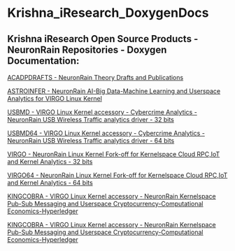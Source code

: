 Krishna_iResearch_DoxygenDocs
=============================

Krishna iResearch Open Source Products - NeuronRain Repositories - Doxygen Documentation:
-----------------------------------------------------------------------------------------

[ACADPDRAFTS - NeuronRain Theory Drafts and Publications](https://shrinivaasanka.github.io/Krishna_iResearch_DoxygenDocs/Acadpdrafts/html/index.html)

[ASTROINFER - NeuronRain AI-Big Data-Machine Learning and Userspace Analytics for VIRGO Linux Kernel](https://shrinivaasanka.github.io/Krishna_iResearch_DoxygenDocs/AsFer/html/index.html)

[USBMD - VIRGO Linux Kernel accessory - Cybercrime Analytics - NeuronRain USB Wireless Traffic analytics driver - 32 bits](https://shrinivaasanka.github.io/Krishna_iResearch_DoxygenDocs/USBmd/html/index.html)

[USBMD64 - VIRGO Linux Kernel accessory - Cybercrime Analytics - NeuronRain USB Wireless Traffic analytics driver - 64 bits](https://shrinivaasanka.github.io/Krishna_iResearch_DoxygenDocs/USBmd64/html/index.html)

[VIRGO - NeuronRain Linux Kernel Fork-off for Kernelspace Cloud RPC,IoT and Kernel Analytics - 32 bits](https://shrinivaasanka.github.io/Krishna_iResearch_DoxygenDocs/VIRGO/html/index.html)

[VIRGO64 - NeuronRain Linux Kernel Fork-off for Kernelspace Cloud RPC,IoT and Kernel Analytics - 64 bits](https://shrinivaasanka.github.io/Krishna_iResearch_DoxygenDocs/VIRGO64/html/index.html)

[KINGCOBRA - VIRGO Linux Kernel accessory - NeuronRain Kernelspace Pub-Sub Messaging and Userspace Cryptocurrency-Computational Economics-Hyperledger](https://shrinivaasanka.github.io/Krishna_iResearch_DoxygenDocs/KingCobra/html/index.html)

[KINGCOBRA - VIRGO Linux Kernel accessory - NeuronRain Kernelspace Pub-Sub Messaging and Userspace Cryptocurrency-Computational Economics-Hyperledger](https://shrinivaasanka.github.io/Krishna_iResearch_DoxygenDocs/KingCobra64/html/index.html)
